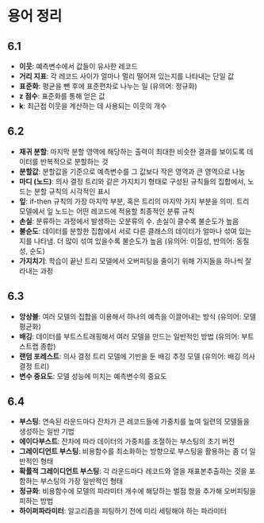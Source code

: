 # 용어 정리

## 6.1 
- **이웃**: 예측변수에서 값들이 유사한 레코드  
- **거리 지표**: 각 레코드 사이가 얼마나 멀리 떨어져 있는지를 나타내는 단일 값  
- **표준화**: 평균을 뺀 후에 표준편차로 나누는 일 (유의어: 정규화)  
- **z 점수**: 표준화를 통해 얻은 값  
- **k**: 최근접 이웃을 계산하는 데 사용되는 이웃의 개수  

## 6.2 
- **재귀 분할**: 마지막 분할 영역에 해당하는 출력이 최대한 비슷한 결과를 보이도록 데이터를 반복적으로 분할하는 것  
- **분할값**: 분할값을 기준으로 예측변수를 그 값보다 작은 영역과 큰 영역으로 나눔  
- **마디 (노드)**: 의사 결정 트리와 같은 가지치기 형태로 구성된 규칙들의 집합에서, 노드는 분할 규칙의 시각적인 표시  
- **잎**: if-then 규칙의 가장 마지막 부분, 혹은 트리의 마지막 가지 부분을 의미. 트리 모델에서 잎 노드는 어떤 레코드에 적용할 최종적인 분류 규칙  
- **손실**: 분류하는 과정에서 발생하는 오분류의 수. 손실이 클수록 불순도가 높음  
- **불순도**: 데이터를 분할한 집합에서 서로 다른 클래스의 데이터가 얼마나 섞여 있는지를 나타냄. 더 많이 섞여 있을수록 불순도가 높음 (유의어: 이질성, 반의어: 동질성, 순도)  
- **가지치기**: 학습이 끝난 트리 모델에서 오버피팅을 줄이기 위해 가지들을 하나씩 잘라내는 과정  

## 6.3 
- **앙상블**: 여러 모델의 집합을 이용해서 하나의 예측을 이끌어내는 방식 (유의어: 모델 평균화)  
- **배깅**: 데이터를 부트스트래핑해서 여러 모델을 만드는 일반적인 방법 (유의어: 부트스트랩 종합)  
- **랜덤 포레스트**: 의사 결정 트리 모델에 기반을 둔 배깅 추정 모델 (유의어: 배깅 의사 결정 트리)  
- **변수 중요도**: 모델 성능에 미치는 예측변수의 중요도  

## 6.4 
- **부스팅**: 연속된 라운드마다 잔차가 큰 레코드들에 가중치를 높여 일련의 모델들을 생성하는 일반 기법  
- **에이다부스트**: 잔차에 따라 데이터의 가중치를 조절하는 부스팅의 초기 버전  
- **그레이디언트 부스팅**: 비용함수를 최소화하는 방향으로 부스팅을 활용하는 좀 더 일반적인 형태  
- **확률적 그레이디언트 부스팅**: 각 라운드마다 레코드와 열을 재표본추출하는 것을 포함하는 부스팅의 가장 일반적인 형태  
- **정규화**: 비용함수에 모델의 파라미터 개수에 해당하는 벌점 항을 추가해 오버피팅을 피하는 방법  
- **하이퍼파라미터**: 알고리즘을 피팅하기 전에 미리 세팅해야 하는 파라미터  
